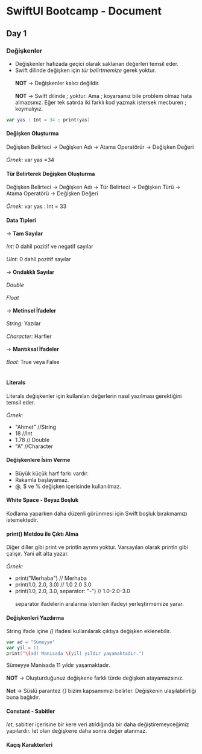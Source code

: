  # SwiftUI Bootcamp - Document

## Day 1

### Değişkenler
- Değişkenler hafızada geçici olarak saklanan değerleri temsil eder.
- Swift dilinde değişken için *tür belirtmemize* gerek yoktur. <br></br>
**NOT** -> Değişkenler kalıcı değildir.<br></br>
**NOT** -> Swift dilinde *;* yoktur. Ama ; koyarsanız bile problem olmaz hata almazsınız. Eğer tek satırda iki farklı kod yazmak istersek mecburen ; koymalıyız.
```swift
var yas : Int = 34 ; print(yas)
```

#### Değişken Oluşturma
Değişken Belirteci -> Değişken Adı -> Atama Operatörür -> Değişken Değeri <br></br>
*Örnek:* var yas =34

#### Tür Belirterek Değişken Oluşturma
Değişken Belirteci -> Değişken Adı -> Tür Belirteci -> Değişken Türü -> Atama Operatörü -> Değişken Değeri <br></br>
*Örnek:* var yas : Int = 33

#### Data Tipleri
-> **Tam Sayılar** <br></br>
*Int:* 0 dahil pozitif ve negatif sayılar <br></br>
*UInt:* 0 dahil pozitif sayılar <br></br>
-> **Ondalıklı Sayılar**<br></br>
*Double*<br></br>
*Float*<br></br>
-> **Metinsel İfadeler**<br></br>
*String:* Yazılar <br></br>
*Character:* Harfler <br></br>
-> **Mantıksal İfadeler**<br></br>
*Bool:* True veya False <br></br>

#### Literals
Literals değişkenler için kullanılan değerlerin nasıl yazılması gerektiğini temsil eder.<br></br>
*Örnek:* 
- "Ahmet" //String
- 18 //Int
- 1.78 // Double
- "A" //Character

#### Değişkenlere İsim Verme
- Büyük küçük harf farkı vardır.
- Rakamla başlayamaz.
- @, $ ve % değişken içerisinde kullanılmaz.

#### White Space - Beyaz Boşluk
Kodlama yaparken daha düzenli görünmesi için Swift boşluk bırakmamızı istemektedir.

#### print() Metdou ile Çıktı Alma
Diğer diller gibi print ve println ayrımı yoktur. Varsayılan olarak println gibi çalışır. Yani alt alta yazar. <br></br>
*Örnek:* 
- print("Merhaba") // Merhaba
- print(1.0, 2.0, 3.0) // 1.0 2.0 3.0
- print(1.0, 2.0, 3.0, separator: "-") // 1.0-2.0-3.0 <br></br>
separator ifadelerin aralarına istenilen ifadeyi yerleştirmemize yarar.

#### Değişkenleri Yazdırma
String ifade içine *\()* ifadesi kullanılarak çıktıya değişken eklenebilir.
```swift
var ad = "Sümeyye"
var yil = 11
print("\(ad) Manisada \(yil) yıldır yaşamaktadır.")
```
Sümeyye Manisada 11 yıldır yaşamaktadır.<br></br>
**NOT** -> Oluşturduğunuz değişkene farklı türde değişken atayamazsınız.<br></br>
**Not** -> Süslü parantez *{}* bizim kapsamımızı belirler. Değişkenin ulaşılabilirliği buna bağlıdır.

#### Constant - Sabitler
*let*, sabitler içerisine bir kere veri atıldığında bir daha değiştiremeyceğimiz yapılardır. let olan değişkene daha sonra değer atanmaz.

#### Kaçış Karakterleri

